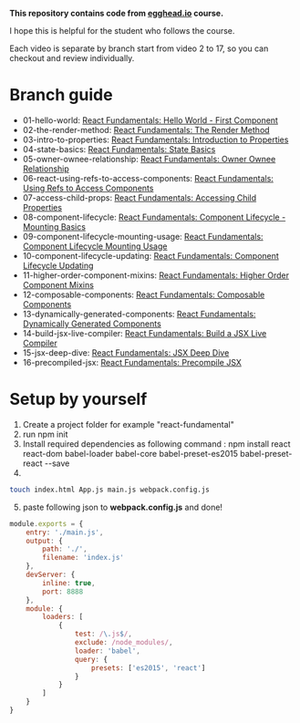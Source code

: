 **This repository contains code from [egghead.io](https://egghead.io/courses/react-fundamentals) course.**

I hope this is helpful for the student who follows the course.

Each video is separate by branch start from video 2 to 17, so you can checkout and review individually.

# Branch guide
   * 01-hello-world: [React Fundamentals: Hello World - First Component](https://egghead.io/lessons/react-hello-world-first-component)
   * 02-the-render-method: [React Fundamentals: The Render Method](https://egghead.io/lessons/react-the-render-method)
   * 03-intro-to-properties: [React Fundamentals: Introduction to Properties](https://egghead.io/lessons/react-introduction-to-properties)
   * 04-state-basics: [React Fundamentals: State Basics](https://egghead.io/lessons/react-state-basics)
   * 05-owner-ownee-relationship: [React Fundamentals: Owner Ownee Relationship](https://egghead.io/lessons/react-owner-ownee-relationship)
   * 06-react-using-refs-to-access-components: [React Fundamentals: Using Refs to Access Components](https://egghead.io/lessons/react-using-refs-to-access-components)
   * 07-access-child-props: [React Fundamentals: Accessing Child Properties](https://egghead.io/lessons/react-accessing-child-properties)
   * 08-component-lifecycle: [React Fundamentals: Component Lifecycle - Mounting Basics](https://egghead.io/lessons/react-component-lifecycle-mounting-basics)
   * 09-component-lifecycle-mounting-usage: [React Fundamentals: Component Lifecycle Mounting Usage](https://egghead.io/lessons/react-component-lifecycle-mounting-usage)
   * 10-component-lifecycle-updating: [React Fundamentals: Component Lifecycle Updating](https://egghead.io/lessons/react-component-lifecycle-updating)
   * 11-higher-order-component-mixins: [React Fundamentals: Higher Order Component Mixins](https://egghead.io/lessons/react-react-fundamentals-higher-order-components-replaces-mixins)
   * 12-composable-components: [React Fundamentals: Composable Components](https://egghead.io/lessons/react-composable-components)
   * 13-dynamically-generated-components: [React Fundamentals: Dynamically Generated Components](https://egghead.io/lessons/react-dynamically-generated-components)
   * 14-build-jsx-live-compiler: [React Fundamentals: Build a JSX Live Compiler](https://egghead.io/lessons/build-a-jsx-live-compiler)
   * 15-jsx-deep-dive: [React Fundamentals: JSX Deep Dive](https://egghead.io/lessons/jsx-deep-dive)
   * 16-precompiled-jsx: [React Fundamentals: Precompile JSX](https://egghead.io/lessons/precompile-jsx)
   
# Setup by yourself
1. Create a project folder for example "react-fundamental"
2. run npm init
3. Install required dependencies as following command : npm install react react-dom babel-loader babel-core babel-preset-es2015 babel-preset-react --save
4. 
```sh 
touch index.html App.js main.js webpack.config.js 
```
5. paste following json to **webpack.config.js** and done!
```javascript
module.exports = {
    entry: './main.js',
    output: {
        path: './',
        filename: 'index.js'
    },
    devServer: {
        inline: true,
        port: 8888
    },
    module: {
        loaders: [
            {
                test: /\.js$/,
                exclude: /node_modules/,
                loader: 'babel',
                query: {
                    presets: ['es2015', 'react']
                }
            }
        ]
    }
}
```